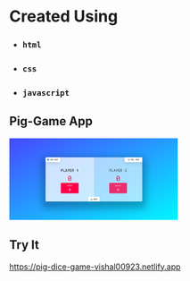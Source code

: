 # Created Using

-   ### `html`
-   ### `css`
-   ### `javascript`

## Pig-Game App

<img src="app-preview.png" width="60%" height="60%" />

## Try It

https://pig-dice-game-vishal00923.netlify.app
